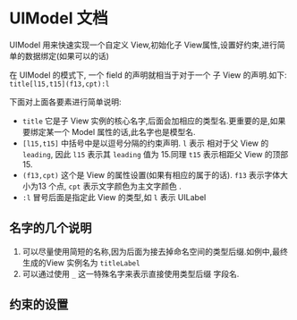 # UIModel 文档

UIModel 用来快速实现一个自定义 View,初始化子 View属性,设置好约束,进行简单的数据绑定(如果可以的话)

在 UIModel 的模式下, 一个 field 的声明就相当于对于一个 子 View 的声明.如下:
`title[l15,t15](f13,cpt):l`

下面对上面各要素进行简单说明:

- `title` 它是子 View 实例的核心名字,后面会加相应的类型名.更重要的是,如果要绑定某一个  Model 属性的话,此名字也是模型名.
- `[l15,t15]` 中括号中是以逗号分隔的约束声明. `l` 表示 相对于父 View 的 `leading`, 因此 `l15` 表示其 `leading` 值为 15.同理 `t15` 表示相距父 View 的顶部15.
- `(f13,cpt)` 这个是 View 的属性设置(如果有相应的属于的话). `f13` 表示字体大小为13 个点, `cpt` 表示文字颜色为主文字颜色 .
- `:l` 冒号后面是指定此 View 的类型,如 `l` 表示 UILabel

## 名字的几个说明
1. 可以尽量使用简短的名称,因为后面为接去掉命名空间的类型后缀.如例中,最终生成的View 实例名为 `titleLabel`
2. 可以通过使用 `_` 这一特殊名字来表示直接使用类型后缀 字段名.

## 约束的设置



